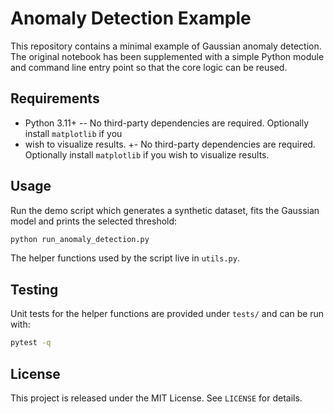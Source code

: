 
 # Anomaly Detection Example
 
 This repository contains a minimal example of Gaussian anomaly detection.
 The original notebook has been supplemented with a simple Python module and
 command line entry point so that the core logic can be reused.
 
 ## Requirements
 - Python 3.11+
-- No third-party dependencies are required. Optionally install `matplotlib` if you
-  wish to visualize results.
+- No third-party dependencies are required. Optionally install `matplotlib` if you wish to visualize results.
 
 ## Usage
 Run the demo script which generates a synthetic dataset, fits the Gaussian
 model and prints the selected threshold:
 
 ```bash
 python run_anomaly_detection.py
 ```
 
 The helper functions used by the script live in `utils.py`.
 
 ## Testing
 Unit tests for the helper functions are provided under `tests/` and can be run
 with:
 
 ```bash
 pytest -q
 ```
 
 ## License
 This project is released under the MIT License. See `LICENSE` for details.

